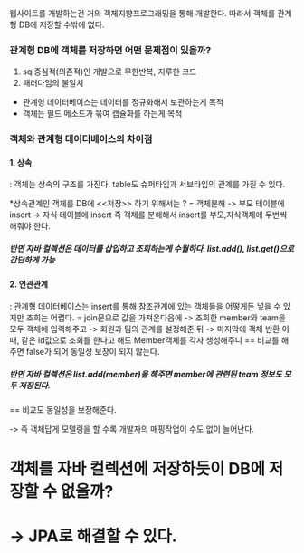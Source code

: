 웹사이트를 개발하는건 거의 객체지향프로그래밍을 통해 개발한다. 따라서 객체를 관계형 DB에 저장할 수밖에 없다. 

### 관계형 DB에 객체를 저장하면 어떤 문제점이 있을까?
1. sql중심적(의존적)인 개발으로 무한반복, 지루한 코드 
2. 패러다임의 불일치
- 관계형 데이터베이스는 데이터를 정규화해서 보관하는게 목적
- 객체는 필드 메소드가 묶여 캡슐화를 하는게 목적

### 객체와 관계형 데이터베이스의 차이점
#### 1. 상속
: 객체는 상속의 구조를 가진다. table도 슈퍼타입과 서브타입의 관계를 가질 수 있다.
 
 *상속관계인 객체를 DB에 <<저장>> 하기 위해서는 ?
 = 객체분해 -> 부모 테이블에 insert -> 자식 테이블에 insert 
   즉 객체를 분해해서 insert를 부모,자식객체에 두번씩 해줘야 한다.
  
  ##### 반면 자바 컬렉션은 데이터를 삽입하고 조회하는게 수월하다. list.add(), list.get()으로 간단하게 가능
  
  #### 2. 연관관계
  : 관계형 데이터베이스는 insert를 통해 참조관계에 있는 객체들을 어떻게든 넣을 수 있지만 조회는 어렵다.
  = join문으로 값을 가져온다음에 -> 조회한 member와 team을 모두 객체에 입력해주고 -> 회원과 팀의 관계를 설정해준 뒤 -> 마지막에 객체 반환
  이 때, 같은 id값으로 조회를 한다고 해도 Member객체를 각자 생성해주니 == 비교를 해주면 false가 되어 동일성 보장이 되지 않는다.
  
  ##### 반면 자바 컬렉션은 list.add(member)을 해주면 member에 관련된 team 정보도 모두 저장된다. 
  == 비교도 동일성을 보장해준다.
  
  -> 즉 객체답게 모델링을 할 수록 개발자의 매핑작업이 수도 없이 늘어난다.
  
  # 객체를 자바 컬렉션에 저장하듯이 DB에 저장할 수 없을까?
  # -> JPA로 해결할 수 있다.
  
